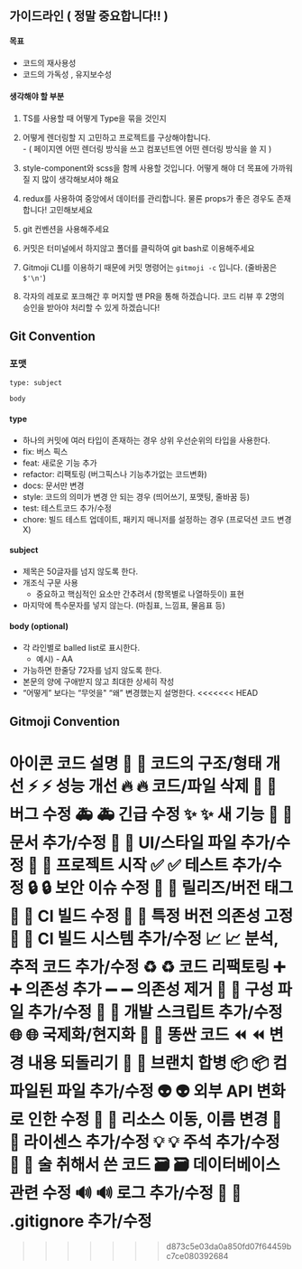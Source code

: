 ## 가이드라인 ( 정말 중요합니다!! )

#### 목표

- 코드의 재사용성
- 코드의 가독성 , 유지보수성

#### 생각해야 할 부분

1. TS를 사용할 때 어떻게 Type을 묶을 것인지

2. 어떻게 렌더링할 지 고민하고 프로젝트를 구상해야합니다.
   <br/> - ( 페이지엔 어떤 렌더링 방식을 쓰고 컴포넌트엔 어떤 렌더링 방식을 쓸 지 )

3. style-component와 scss을 함께 사용할 것입니다. 어떻게 해야 더 목표에 가까워질 지 많이 생각해보셔야 해요

4. redux를 사용하여 중앙에서 데이터를 관리합니다. 물론 props가 좋은 경우도 존재합니다! 고민해보세요

5. git 컨벤션을 사용해주세요

6. 커밋은 터미널에서 하지않고 폴더를 클릭하여 git bash로 이용해주세요

7. Gitmoji CLI를 이용하기 때문에 커밋 명령어는 `gitmoji -c` 입니다. (줄바꿈은 `$'\n'`)

8. 각자의 레포로 포크해간 후 머지할 땐 PR을 통해 하겠습니다. 코드 리뷰 후 2명의 승인을 받아야 처리할 수 있게 하겠습니다!

## Git Convention

### 포맷

```
type: subject

body
```

#### type

- 하나의 커밋에 여러 타입이 존재하는 경우 상위 우선순위의 타입을 사용한다.
- fix: 버스 픽스
- feat: 새로운 기능 추가
- refactor: 리팩토링 (버그픽스나 기능추가없는 코드변화)
- docs: 문서만 변경
- style: 코드의 의미가 변경 안 되는 경우 (띄어쓰기, 포맷팅, 줄바꿈 등)
- test: 테스트코드 추가/수정
- chore: 빌드 테스트 업데이트, 패키지 매니저를 설정하는 경우 (프로덕션 코드 변경 X)

#### subject

- 제목은 50글자를 넘지 않도록 한다.
- 개조식 구문 사용
  - 중요하고 핵심적인 요소만 간추려서 (항목별로 나열하듯이) 표현
- 마지막에 특수문자를 넣지 않는다. (마침표, 느낌표, 물음표 등)

#### body (optional)

- 각 라인별로 balled list로 표시한다.
  - 예시) - AA
- 가능하면 한줄당 72자를 넘지 않도록 한다.
- 본문의 양에 구애받지 않고 최대한 상세히 작성
- “어떻게” 보다는 “무엇을" “왜” 변경했는지 설명한다.
  <<<<<<< HEAD

## Gitmoji Convention

아이콘 코드 설명
🎨 :art: 코드의 구조/형태 개선
⚡️ :zap: 성능 개선
🔥 :fire: 코드/파일 삭제
🐛 :bug: 버그 수정
🚑 :ambulance: 긴급 수정
✨ :sparkles: 새 기능
📝 :memo: 문서 추가/수정
💄 :lipstick: UI/스타일 파일 추가/수정
🎉 :tada: 프로젝트 시작
✅ :white_check_mark: 테스트 추가/수정
🔒 :lock: 보안 이슈 수정
🔖 :bookmark: 릴리즈/버전 태그
💚 :green_heart: CI 빌드 수정
📌 :pushpin: 특정 버전 의존성 고정
👷 :construction_worker: CI 빌드 시스템 추가/수정
📈 :chart_with_upwards_trend: 분석, 추적 코드 추가/수정
♻️ :recycle: 코드 리팩토링
➕ :heavy_plus_sign: 의존성 추가
➖ :heavy_minus_sign: 의존성 제거
🔧 :wrench: 구성 파일 추가/수정
🔨 :hammer: 개발 스크립트 추가/수정
🌐 :globe_with_meridians: 국제화/현지화
💩 :poop: 똥싼 코드
⏪ :rewind: 변경 내용 되돌리기
🔀 :twisted_rightwards_arrows: 브랜치 합병
📦 :package: 컴파일된 파일 추가/수정
👽 :alien: 외부 API 변화로 인한 수정
🚚 :truck: 리소스 이동, 이름 변경
📄 :page_facing_up: 라이센스 추가/수정
💡 :bulb: 주석 추가/수정
🍻 :beers: 술 취해서 쓴 코드
🗃 :card_file_box: 데이터베이스 관련 수정
🔊 :loud_sound: 로그 추가/수정
🙈 :see_no_evil: .gitignore 추가/수정
=======

> > > > > > > d873c5e03da0a850fd07f64459bc7ce080392684
